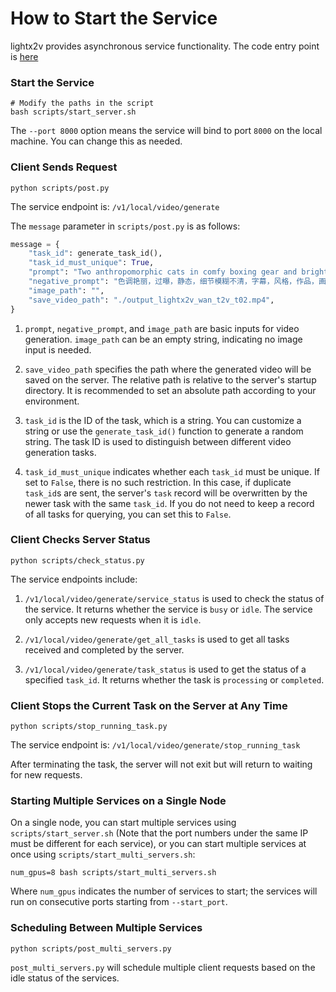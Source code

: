 # How to Start the Service

lightx2v provides asynchronous service functionality. The code entry point is [here](https://github.com/ModelTC/lightx2v/blob/main/lightx2v/api_server.py)


### Start the Service

```shell
# Modify the paths in the script
bash scripts/start_server.sh
```

The `--port 8000` option means the service will bind to port `8000` on the local machine. You can change this as needed.


### Client Sends Request

```shell
python scripts/post.py
```

The service endpoint is: `/v1/local/video/generate`

The `message` parameter in `scripts/post.py` is as follows:

```python
message = {
    "task_id": generate_task_id(),
    "task_id_must_unique": True,
    "prompt": "Two anthropomorphic cats in comfy boxing gear and bright gloves fight intensely on a spotlighted stage.",
    "negative_prompt": "色调艳丽，过曝，静态，细节模糊不清，字幕，风格，作品，画作，画面，静止，整体发灰，最差质量，低质量，JPEG压缩残留，丑陋的，残缺的，多余的手指，画得不好的手部，画得不好的脸部，畸形的，毁容的，形态畸形的肢体，手指融合，静止不动的画面，杂乱的背景，三条腿，背景人很多，倒着走",
    "image_path": "",
    "save_video_path": "./output_lightx2v_wan_t2v_t02.mp4",
}
```

1. `prompt`, `negative_prompt`, and `image_path` are basic inputs for video generation. `image_path` can be an empty string, indicating no image input is needed.

2. `save_video_path` specifies the path where the generated video will be saved on the server. The relative path is relative to the server's startup directory. It is recommended to set an absolute path according to your environment.

3. `task_id` is the ID of the task, which is a string. You can customize a string or use the `generate_task_id()` function to generate a random string. The task ID is used to distinguish between different video generation tasks.

4. `task_id_must_unique` indicates whether each `task_id` must be unique. If set to `False`, there is no such restriction. In this case, if duplicate `task_id`s are sent, the server's `task` record will be overwritten by the newer task with the same `task_id`. If you do not need to keep a record of all tasks for querying, you can set this to `False`.


### Client Checks Server Status

```shell
python scripts/check_status.py
```

The service endpoints include:

1. `/v1/local/video/generate/service_status` is used to check the status of the service. It returns whether the service is `busy` or `idle`. The service only accepts new requests when it is `idle`.

2. `/v1/local/video/generate/get_all_tasks` is used to get all tasks received and completed by the server.

3. `/v1/local/video/generate/task_status` is used to get the status of a specified `task_id`. It returns whether the task is `processing` or `completed`.


### Client Stops the Current Task on the Server at Any Time

```shell
python scripts/stop_running_task.py
```

The service endpoint is: `/v1/local/video/generate/stop_running_task`

After terminating the task, the server will not exit but will return to waiting for new requests.

### Starting Multiple Services on a Single Node

On a single node, you can start multiple services using `scripts/start_server.sh` (Note that the port numbers under the same IP must be different for each service), or you can start multiple services at once using `scripts/start_multi_servers.sh`:

```shell
num_gpus=8 bash scripts/start_multi_servers.sh
```

Where `num_gpus` indicates the number of services to start; the services will run on consecutive ports starting from `--start_port`.


### Scheduling Between Multiple Services

```shell
python scripts/post_multi_servers.py
```

`post_multi_servers.py` will schedule multiple client requests based on the idle status of the services.
